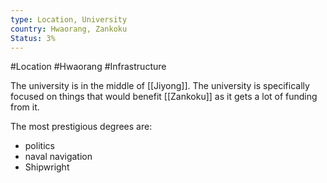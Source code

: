 ```yaml
---
type: Location, University
country: Hwaorang, Zankoku
Status: 3%
---
```


#Location #Hwaorang #Infrastructure

The university is in the middle of [[Jiyong]]. The university is specifically focused on things that would benefit [[Zankoku]] as it gets a lot of funding from it. 

The most prestigious degrees are:
- politics
- naval navigation
- Shipwright
